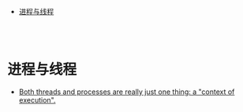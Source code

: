 - [进程与线程](#进程与线程)

</br></br>

# 进程与线程
- [Both threads and processes are really just one thing: a "context of execution".](http://lkml.iu.edu/hypermail/linux/kernel/9608/0191.html)
